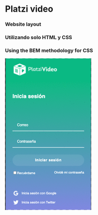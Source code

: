 # Platzi video 

### Website layout

### Utilizando solo HTML y CSS

### Using the BEM methodology for CSS

![Mobile](https://github.com/Daniel-Vasquez/platzi-video/blob/master/snapshots/platziVideoMobile.gif)
